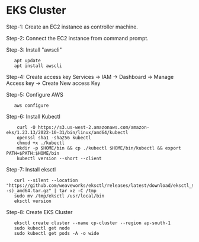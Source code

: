 # EKS Cluster
Step-1: Create an EC2 instance as controller machine.

Step-2: Connect the EC2 instance from command prompt.

Step-3: Install "awscli"

       apt update
       apt install awscli
      
Step-4: Create access key
Services -> IAM -> Dashboard -> Manage Access key -> Create New access Key

Step-5: Configure AWS

       aws configure
       
Step-6: Install Kubectl

        curl -O https://s3.us-west-2.amazonaws.com/amazon-eks/1.23.13/2022-10-31/bin/linux/amd64/kubectl
        openssl sha1 -sha256 kubectl
        chmod +x ./kubectl
        mkdir -p $HOME/bin && cp ./kubectl $HOME/bin/kubectl && export PATH=$PATH:$HOME/bin
        kubectl version --short --client
         
Step-7: Install eksctl

       curl --silent --location "https://github.com/weaveworks/eksctl/releases/latest/download/eksctl_$(uname -s)_amd64.tar.gz" | tar xz -C /tmp
       sudo mv /tmp/eksctl /usr/local/bin
       eksctl version
       

Step-8: Create EKS Cluster
     
       eksctl create cluster --name cp-cluster --region ap-south-1
       sudo kubectl get node
       sudo kubectl get pods -A -o wide
              




